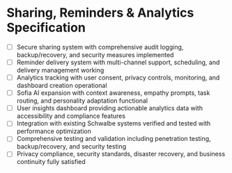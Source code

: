 # Sharing, Reminders & Analytics Specification

- [ ] Secure sharing system with comprehensive audit logging, backup/recovery, and security measures implemented
- [ ] Reminder delivery system with multi-channel support, scheduling, and delivery management working
- [ ] Analytics tracking with user consent, privacy controls, monitoring, and dashboard creation operational
- [ ] Sofia AI expansion with context awareness, empathy prompts, task routing, and personality adaptation functional
- [ ] User insights dashboard providing actionable analytics data with accessibility and compliance features
- [ ] Integration with existing Schwalbe systems verified and tested with performance optimization
- [ ] Comprehensive testing and validation including penetration testing, backup/recovery, and security testing
- [ ] Privacy compliance, security standards, disaster recovery, and business continuity fully satisfied
